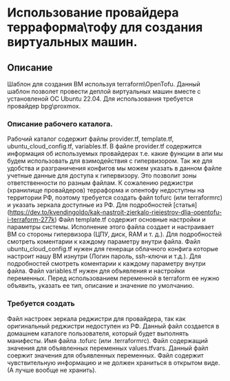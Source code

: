# Использование провайдера терраформа\тофу для создания виртуальных машин.
## Описание
Шаблон для создания ВМ используя terraform\OpenTofu.
Данный шаблон позволет провести деплой виртуальных машин вместе с установленой ОС Ubuntu 22.04. Для использования требуется провайдер bpg\proxmox.
### Описание рабочего каталога. 
Рабочий каталог содержит файлы provider.tf, template.tf, ubuntu_cloud_config.tf, variables.tf. В файле provider.tf содержится информация об используемых провайдерах т.е. какие функции в апи мы будем использовать для взимодействия с гипервизором. Так же для удобства и разграничения конфигов мы можем указать в данном файле учетные данные для доступа к гипервизору. Это позволит зоны ответственности по разным файлам. 
К сожалению реджистри (хранилище провайдеров) терраформа и опентофу недоступны на территории РФ, поэтому требуется создать файл tofurc (или terraformrc) и указать зеркала доступные из РФ. Для подробностей [статья] (https://dev.to/kvendingoldo/kak-nastroit-zierkalo-rieiestrov-dlia-opentofu-i-terraform-277k)
Файл template.tf содержит основные настройки и параметры системы. Исполнение этого файла создает и настраивает ВМ со стороны гипервизора (ЦПУ, диск, RAM и т. д.). Для подробностей смотреть коментарии к каждому параметру внутри файла. 
Файл ubuntu_cloud_config.tf нужен для генераци облачного конфига которые настроит нашу ВМ изнутри (Логин пароль, ssh-ключи и т.д.). Для подробностей смотреть коментарии к каждому параметру внутри файла.
Файл variables.tf нужен для объявления и настройки переменных. Перед использованием переменной в terraform ее нужно объявить, указать ее тип, описание и значение по умолчанию.
### Требуется создать
Файл настроек зеркала реджистри для провайдера, так как оригинальный реджистри недоступен из РФ. Данный файл создается в домашнем каталоге пользователя, который будет выполнять манифесты.
Имя файла .tofurc (или .terraformrc). 
Файл содержащий значения для объявленных переменных values.tfvars. Данный файл соержит значения для объявленных переменных. Файл содержит чувствительную информацию и не должен храниться в открытом виде. (А лучше вообще не хранить).
